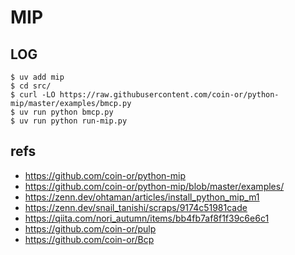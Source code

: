 # MIP

## LOG
```
$ uv add mip
$ cd src/
$ curl -LO https://raw.githubusercontent.com/coin-or/python-mip/master/examples/bmcp.py
$ uv run python bmcp.py
$ uv run python run-mip.py
```

## refs
- https://github.com/coin-or/python-mip
- https://github.com/coin-or/python-mip/blob/master/examples/
- https://zenn.dev/ohtaman/articles/install_python_mip_m1
- https://zenn.dev/snail_tanishi/scraps/9174c51981cade
- https://qiita.com/nori_autumn/items/bb4fb7af8f1f39c6e6c1
- https://github.com/coin-or/pulp
- https://github.com/coin-or/Bcp
